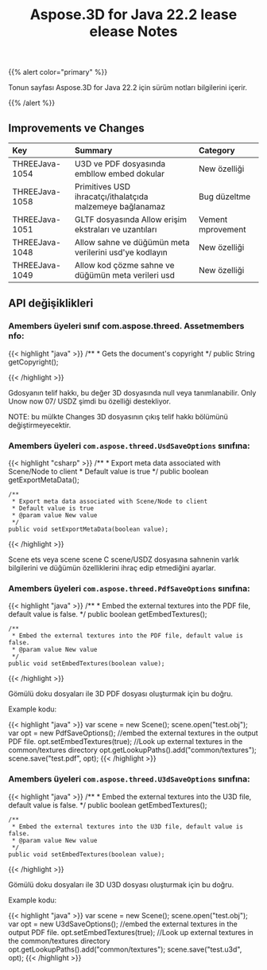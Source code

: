 ﻿---
title: Aspose.3D for Java 22.2 lease elease Notes
type: docs
weight: 11
url: /tr/java/aspose-3d-for-java-22-2-release-notes/
---
{{% alert color="primary" %}}

Tonun sayfası Aspose.3D for Java 22.2 için sürüm notları bilgilerini içerir.

{{% /alert %}}
## **Improvements ve Changes**

|**Key**|**Summary**|**Category**|
|:- |:- |:- |
|THREEJava-1054|U3D ve PDF dosyasında embllow embed dokular|New özelliği|
|THREEJava-1058|Primitives USD ihracatçı/ithalatçıda malzemeye bağlanamaz|Bug düzeltme|
|THREEJava-1051|GLTF dosyasında Allow erişim ekstraları ve uzantıları|Vement mprovement|
|THREEJava-1048|Allow sahne ve düğümün meta verilerini usd'ye kodlayın|New özelliği|
|THREEJava-1049|Allow kod çözme sahne ve düğümün meta verileri usd|New özelliği|

## API değişiklikleri ##


### Amembers üyeleri sınıf com.aspose.threed. Assetmembers nfo:

{{< highlight "java" >}}
    /**
     * Gets the document's copyright
     */
    public String getCopyright();

{{< /highlight >}}

Gdosyanın telif hakkı, bu değer 3D dosyasında null veya tanımlanabilir.
Only Unow now 07/ USDZ şimdi bu özelliği destekliyor.

NOTE: bu mülkte Changes 3D dosyasının çıkış telif hakkı bölümünü değiştirmeyecektir.


### Amembers üyeleri `com.aspose.threed.UsdSaveOptions` sınıfına:

{{< highlight "csharp" >}}
    /**
     * Export meta data associated with Scene/Node to client
     * Default value is true
     */
    public boolean getExportMetaData();
    
    /**
     * Export meta data associated with Scene/Node to client
     * Default value is true
     * @param value New value
     */
    public void setExportMetaData(boolean value);

{{< /highlight >}}

Scene ets veya scene scene C scene/USDZ dosyasına sahnenin varlık bilgilerini ve düğümün özelliklerini ihraç edip etmediğini ayarlar.



### Amembers üyeleri `com.aspose.threed.PdfSaveOptions` sınıfına:

{{< highlight "java" >}}
    /**
     * Embed the external textures into the PDF file, default value is false.
     */
    public boolean getEmbedTextures();
    
    /**
     * Embed the external textures into the PDF file, default value is false.
     * @param value New value
     */
    public void setEmbedTextures(boolean value);
{{< /highlight >}}

Gömülü doku dosyaları ile 3D PDF dosyası oluşturmak için bu doğru.

Example kodu:

{{< highlight "java" >}}
        var scene = new Scene();
        scene.open("test.obj");
        var opt = new PdfSaveOptions();
        //embed the external textures in the output PDF file.
        opt.setEmbedTextures(true);
        //Look up external textures in the  common/textures directory
        opt.getLookupPaths().add("common/textures");
        scene.save("test.pdf", opt);
{{< /highlight >}}


### Amembers üyeleri `com.aspose.threed.U3dSaveOptions` sınıfına:

{{< highlight "java" >}}
    /**
     * Embed the external textures into the U3D file, default value is false.
     */
    public boolean getEmbedTextures();
    
    /**
     * Embed the external textures into the U3D file, default value is false.
     * @param value New value
     */
    public void setEmbedTextures(boolean value);

{{< /highlight >}}

Gömülü doku dosyaları ile 3D U3D dosyası oluşturmak için bu doğru.

Example kodu:

{{< highlight "java" >}}
        var scene = new Scene();
        scene.open("test.obj");
        var opt = new U3dSaveOptions();
        //embed the external textures in the output PDF file.
        opt.setEmbedTextures(true);
        //Look up external textures in the  common/textures directory
        opt.getLookupPaths().add("common/textures");
        scene.save("test.u3d", opt);
{{< /highlight >}}



